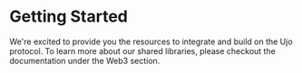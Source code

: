 # Getting Started

We're excited to provide you the resources to integrate and build on the Ujo protocol. To learn more about our shared libraries, please checkout the documentation under the Web3 section.
